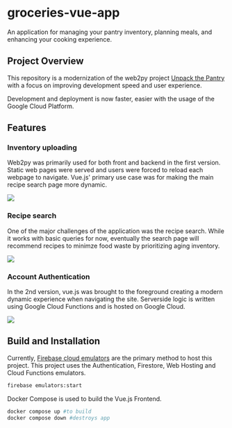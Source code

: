 # groceries-vue-app

An application for managing your pantry inventory, planning meals, and enhancing your cooking experience. 

## Project Overview

This repository is a modernization of the web2py project [Unpack the Pantry](https://bitbucket.org/ergerodr/groceriesapi/src/master/) with a focus on improving development speed and user experience. 

Development and deployment is now faster, easier with the usage of the Google Cloud Platform.

## Features

### Inventory uploading

Web2py was primarily used for both front and backend in the first version. Static web pages were served and 
users were forced to reload each webpage to navigate. Vue.js' primary use case was for making the main recipe 
search page more dynamic.

![](https://bitbucket.org/ergerodr/groceries-vue-app/src/master/src/assets/Inventory_generation.gif)

### Recipe search

One of the major challenges of the application was the recipe search. While it works with basic queries for now,
eventually the search page will recommend recipes to minimze food waste by prioritizing aging inventory. 

![](https://bitbucket.org/ergerodr/groceries-vue-app/src/master/src/assets/Recipe_Search.gif)

### Account Authentication

In the 2nd version, vue.js was brought to the foreground 
creating a modern dynamic experience when navigating the site. Serverside logic is written using Google Cloud 
Functions and is hosted on Google Cloud.

![](https://bitbucket.org/ergerodr/groceries-vue-app/src/master/src/assets/Household_creation.gif)


## Build and Installation

Currently, [Firebase cloud emulators](https://firebase.google.com/docs/emulator-suite) are the primary method 
to host this project. This project uses the Authentication, Firestore, Web Hosting and Cloud Functions 
emulators. 

```sh
firebase emulators:start
```


Docker Compose is used to build the Vue.js Frontend.

```sh
docker compose up #to build
docker compose down #destroys app
```



